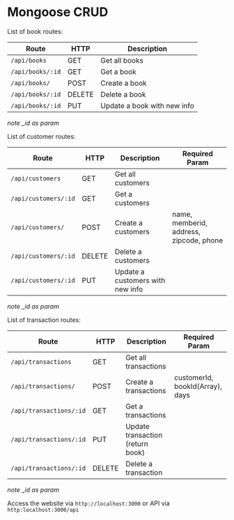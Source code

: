 # Mongoose CRUD

List of book routes:

| Route                   | HTTP   | Description                          |
|-------------------------|--------|--------------------------------------|
| `/api/books`            | GET    | Get all books                        |
| `/api/books/:id`        | GET    | Get a book                           |
| `/api/books/`           | POST   | Create a book                        |
| `/api/books/:id`        | DELETE | Delete a book                        |
| `/api/books/:id`        | PUT    | Update a book with new info          |
*note _id as param*


List of customer routes:

| Route                   | HTTP   | Description                          | Required Param                          |
|-------------------------|--------|--------------------------------------|-----------------------------------------|
| `/api/customers`        | GET    | Get all customers                    |                                         |
| `/api/customers/:id`    | GET    | Get a customers                      |                                         |
| `/api/customers/`       | POST   | Create a customers                   | name, memberid, address, zipcode, phone |
| `/api/customers/:id`    | DELETE | Delete a customers                   |                                         |
| `/api/customers/:id`    | PUT    | Update a customers with new info     |                                         |
*note _id as param*


List of transaction routes:

| Route                   | HTTP   | Description                          | Required Param                    |
|-------------------------|--------|--------------------------------------|-----------------------------------|
| `/api/transactions`     | GET    | Get all transactions                 |                                   |
| `/api/transactions/`    | POST   | Create a transactions                | customerId, bookId(Array), days   |
| `/api/transactions/:id` | GET    | Get a transactions                   |                                   |
| `/api/transactions/:id` | PUT    | Update transaction (return book)     |                                   |
| `/api/transactions/:id` | DELETE | Delete a transaction                 |                                   | 
*note _id as param*

Access the website via `http://localhost:3000` or API via `http:localhost:3000/api`
